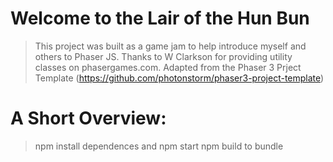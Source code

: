 # Welcome to the Lair of the Hun Bun
>This project was built as a game jam to help introduce myself and others to Phaser JS.
>Thanks to W Clarkson for providing utility classes on phasergames.com.
>Adapted from the Phaser 3 Prject Template (https://github.com/photonstorm/phaser3-project-template)

# A Short Overview:
>npm install dependences and npm start
>npm build to bundle

